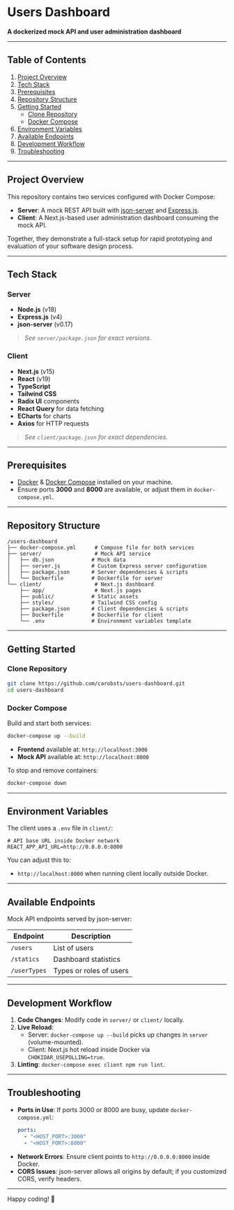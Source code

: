 # Users Dashboard

**A dockerized mock API and user administration dashboard**

---

## Table of Contents
1. [Project Overview](#project-overview)
2. [Tech Stack](#tech-stack)
3. [Prerequisites](#prerequisites)
4. [Repository Structure](#repository-structure)
5. [Getting Started](#getting-started)
   - [Clone Repository](#clone-repository)
   - [Docker Compose](#docker-compose)
6. [Environment Variables](#environment-variables)
7. [Available Endpoints](#available-endpoints)
8. [Development Workflow](#development-workflow)
9. [Troubleshooting](#troubleshooting)

---

## Project Overview
This repository contains two services configured with Docker Compose:

- **Server**: A mock REST API built with [json-server](https://github.com/typicode/json-server) and [Express.js](https://expressjs.com/).
- **Client**: A Next.js-based user administration dashboard consuming the mock API.

Together, they demonstrate a full-stack setup for rapid prototyping and evaluation of your software design process.

---

## Tech Stack

### Server
- **Node.js** (v18)
- **Express.js** (v4)
- **json-server** (v0.17)

> _See `server/package.json` for exact versions._

### Client
- **Next.js** (v15)
- **React** (v19)
- **TypeScript**
- **Tailwind CSS**
- **Radix UI** components
- **React Query** for data fetching
- **ECharts** for charts
- **Axios** for HTTP requests

> _See `client/package.json` for exact dependencies._

---

## Prerequisites

- [Docker](https://www.docker.com/) & [Docker Compose](https://docs.docker.com/compose/) installed on your machine.
- Ensure ports **3000** and **8000** are available, or adjust them in `docker-compose.yml`.

---

## Repository Structure

```
/users-dashboard
├── docker-compose.yml      # Compose file for both services
├── server/                 # Mock API service
│   ├── db.json            # Mock data
│   ├── server.js          # Custom Express server configuration
│   ├── package.json       # Server dependencies & scripts
│   └── Dockerfile         # Dockerfile for server
└── client/                 # Next.js dashboard
    ├── app/                # Next.js pages
    ├── public/            # Static assets
    ├── styles/            # Tailwind CSS config
    ├── package.json       # Client dependencies & scripts
    ├── Dockerfile         # Dockerfile for client
    └── .env               # Environment variables template
```

---

## Getting Started

### Clone Repository
```bash
git clone https://github.com/carobsts/users-dashboard.git
cd users-dashboard
```

### Docker Compose
Build and start both services:
```bash
docker-compose up --build
```

- **Frontend** available at:  `http://localhost:3000`
- **Mock API** available at: `http://localhost:8000`

To stop and remove containers:
```bash
docker-compose down
```

---

## Environment Variables

The client uses a `.env` file in `client/`:
```env
# API base URL inside Docker network
REACT_APP_API_URL=http://0.0.0.0:8000
```

You can adjust this to:
- `http://localhost:8000` when running client locally outside Docker.

---

## Available Endpoints

Mock API endpoints served by json-server:

| Endpoint      | Description                   |
|---------------|-------------------------------|
| `/users`      | List of users                 |
| `/statics`    | Dashboard statistics          |
| `/userTypes`  | Types or roles of users       |

---

## Development Workflow

1. **Code Changes**: Modify code in `server/` or `client/` locally.
2. **Live Reload**:
   - Server: `docker-compose up --build` picks up changes in `server` (volume-mounted).
   - Client: Next.js hot reload inside Docker via `CHOKIDAR_USEPOLLING=true`.
3. **Linting**: `docker-compose exec client npm run lint`.

---

## Troubleshooting

- **Ports in Use**: If ports 3000 or 8000 are busy, update `docker-compose.yml`:
  ```yaml
  ports:
    - "<HOST_PORT>:3000"
    - "<HOST_PORT>:8000"
  ```
- **Network Errors**: Ensure client points to `http://0.0.0.0:8000` inside Docker.
- **CORS Issues**: json-server allows all origins by default; if you customized CORS, verify headers.

---

Happy coding! 🚀